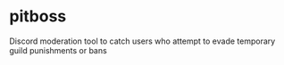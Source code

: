 # pitboss
Discord moderation tool to catch users who attempt to evade temporary guild punishments or bans
